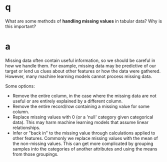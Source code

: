 # q

What are some methods of **handling missing values** in tabular data? Why is this important?

# a

Missing data often contain useful information, so we should be careful in how we handle them. For example, missing data may be predictive of our target or lend us clues about other features or how the data were gathered. However, many machine learning models cannot process missing data.

Some options:

* Remove the entire column, in the case where the missing data are not useful or are entirely explained by a different column.
* Remove the entire record/row containing a missing value for some column.
* Replace missing values with 0 (or a 'null' category given categorical data). This may harm machine learning models that assume linear relationships.
* Infer or "back in" to the missing value through calculations applied to other features. Commonly we replace missing values with the mean of the non-missing values. This can get more complicated by grouping samples into the categories of another attributes and using the means from those groupings.
